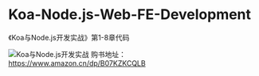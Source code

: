 # Koa-Node.js-Web-FE-Development
《Koa与Node.js开发实战》第1-8章代码

![Koa与Node.js开发实战](https://user-gold-cdn.xitu.io/2018/12/27/167eed7cdaee8860?w=500&h=644&f=jpeg&s=44208)
购书地址：https://www.amazon.cn/dp/B07KZKCQLB
